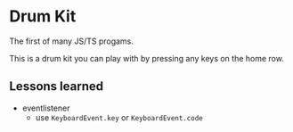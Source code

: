 # Drum Kit
The first of many JS/TS progams. 

This is a drum kit you can play with by pressing any keys on the home row. 

## Lessons learned
- eventlistener
	- use `KeyboardEvent.key` or `KeyboardEvent.code`